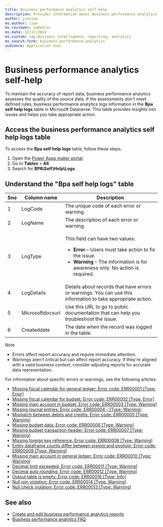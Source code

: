 ```yaml
---
title: Business performance analytics self-help
description: Provides information about Business performance analytics self-help in Microsoft Dynamics 365 Finance.
author: jinniew
ms.author: jiwo
ms.reviewer: twheeloc 
ms.date: 12/17/2024
ms.custom: sap:Business intelligence, reporting, analytics
ms.search.form: business-performance-analytics
audience: Application User
---
```

# Business performance analytics self-help

To maintain the accuracy of report data, business performance analytics assesses the quality of the source data. If the assessments don't meet defined rules, business performance analytics logs information in the **Bpa self help logs** table in Microsoft Dataverse. This table provides insights into issues and helps you take appropriate action.

## Access the business performance analytics self help logs table

To access the **Bpa self help logs** table, follow these steps.

1. Open the [Power Apps maker portal](https://make.preview.powerapps.com/).
2. Go to **Tables** > **All**.
3. Search for **BPA\Self\Help\Logs**.

## Understand the "Bpa self help logs" table

| Sno | Column name | Description |
|---|---|---|
| 1 | LogCode | The unique code of each error or warning. |
| 2 | LogName | The description of each error or warning. |
| 3 | LogType | <p>This field can have two values:</p><ul><li>**Error** – Users must take action to fix the issue.</li><li>**Warning** – The information is for awareness only. No action is required.</li></ul> |
| 4 | LogDetails | Details about records that have errors or warnings. You can use this information to take appropriate action. |
| 5 | Microsoftdocsurl | Use this URL to go to public documentation that can help you troubleshoot the issue. |
| 6 | Createddate | The date when the record was logged in the table. |

> [!NOTE]
>
> - Errors affect report accuracy and require immediate attention.
> - Warnings aren't critical but can affect report accuracy. If they're aligned with a valid business context, consider adjusting reports for accurate data representation.

For information about specific errors or warnings, see the following articles:

- [Missing fiscal calendar for general ledger: Error code: ERR00001 [Type: Error]](missing-fiscal-calendar-for-general-ledger-err00001.md)
- [Missing fiscal calendar for budget: Error code: ERR00002 [Type: Error]](missing-fiscal-calendar-for-budget-err00002.md)
- [Missing main account in budget: Error code: ERR00003 [Type: Warning]](missing-main-account-in-budget-err00003.md)
- [Missing journal entries: Error code: ERR00004 - [Type: Warning]](missing-journal-entries-err00004.md)
- [Mismatch between debits and credits: Error code: ERR00005 [Type: Warning]](mismatch-between-debits-and-credits-err00005.md)
- [Missing budget data: Error code: ERR00006 [Type: Warning]](missing-budget-data-err00006.md)
- [Missing budget transaction header: Error code: ERR00007 [Type: Warning]](missing-budget-transaction-header-err00007.md)
- [Missing foreign key reference: Error code: ERR00008 [Type: Warning]](missing-foreign-key-err0008.md)
- [Entity dataframe counts differ between prejoin and postjoin: Error code: ERR00009 [Type: Warning]](entity-dataframe-counts-err00009.md)
- [Missing main account in general ledger: Error code: ERR00010 [Type: Warning]](missing-main-account-in-gl-err00010.md)
- [Decimal limit exceeded: Error code: ERR00011 [Type: Warning]](decimal-limit-exceed-err00011.md)
- [Decimal auto rounding: Error code: ERR00012 [Type: Warning]](decimal-auto-rounding-err00012.md)
- [Output table is empty: Error code: ERR00016 [Type: Info]](empty-entities-err00016.md)
- [Null join violation: Error code: ERR00014 [Type: Warning]](ledger-join-err00014.md)
- [Null check violation: Error code: ERR00013 [Type: Warning]](budget-check-err00013.md)

## See also

- [Create and edit business performance analytics reports](/dynamics365/finance/business-performance-analytics/how-to-create-and-edit-reports)
- [Business performance analytics FAQ](/dynamics365/finance/business-performance-analytics/bpa-faq)
